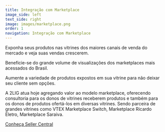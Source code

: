 ```yaml
---
title: Integração com Marketplace
image_side: left
text_side: right
image: images/marketplace.png
order: 1
navigation: Integração com Marketplace
---
```


Exponha seus produtos nas vitrines dos maiores canais de venda do mercado e veja suas vendas crescerem.

Beneficie-se do grande volume de visualizações dos marketplaces mais acessados do Brasil.

Aumente a variedade de produtos expostos em sua vitrine para não deixar seu cliente sem opções.

A 2LIG atua hoje agregando valor ao modelo marketplace, oferecendo consultoria para os donos de vitrines receberem produtos e também para os donos de produtos ofertá-los em diversas vitrines. Sendo parceira de grandes vitrines como VTEX Marketplace Switch, Marketplace Ricardo Eletro, Marketplace Saraiva.

[Conheça Seller Central](http://sellercentral.com.br)
